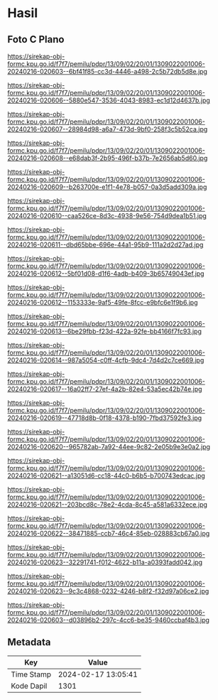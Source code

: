 # Hasil

## Foto C Plano

https://sirekap-obj-formc.kpu.go.id/f7f7/pemilu/pdpr/13/09/02/20/01/1309022001006-20240216-020603--6bf41f85-cc3d-4446-a498-2c5b72db5d8e.jpg

https://sirekap-obj-formc.kpu.go.id/f7f7/pemilu/pdpr/13/09/02/20/01/1309022001006-20240216-020606--5880e547-3536-4043-8983-ec1d12d4637b.jpg

https://sirekap-obj-formc.kpu.go.id/f7f7/pemilu/pdpr/13/09/02/20/01/1309022001006-20240216-020607--28984d98-a6a7-473d-9bf0-258f3c5b52ca.jpg

https://sirekap-obj-formc.kpu.go.id/f7f7/pemilu/pdpr/13/09/02/20/01/1309022001006-20240216-020608--e68dab3f-2b95-496f-b37b-7e2656ab5d60.jpg

https://sirekap-obj-formc.kpu.go.id/f7f7/pemilu/pdpr/13/09/02/20/01/1309022001006-20240216-020609--b263700e-e1f1-4e78-b057-0a3d5add309a.jpg

https://sirekap-obj-formc.kpu.go.id/f7f7/pemilu/pdpr/13/09/02/20/01/1309022001006-20240216-020610--caa526ce-8d3c-4938-9e56-754d9dea1b51.jpg

https://sirekap-obj-formc.kpu.go.id/f7f7/pemilu/pdpr/13/09/02/20/01/1309022001006-20240216-020611--dbd65bbe-696e-44a1-95b9-111a2d2d27ad.jpg

https://sirekap-obj-formc.kpu.go.id/f7f7/pemilu/pdpr/13/09/02/20/01/1309022001006-20240216-020612--5bf01d08-d1f6-4adb-b409-3b65749043ef.jpg

https://sirekap-obj-formc.kpu.go.id/f7f7/pemilu/pdpr/13/09/02/20/01/1309022001006-20240216-020612--1153333e-9af5-49fe-8fcc-e9bfc6e1f9b6.jpg

https://sirekap-obj-formc.kpu.go.id/f7f7/pemilu/pdpr/13/09/02/20/01/1309022001006-20240216-020613--6be29fbb-f23d-422a-92fe-bb4166f7fc93.jpg

https://sirekap-obj-formc.kpu.go.id/f7f7/pemilu/pdpr/13/09/02/20/01/1309022001006-20240216-020614--987a5054-c0ff-4cfb-9dc4-7d4d2c7ce669.jpg

https://sirekap-obj-formc.kpu.go.id/f7f7/pemilu/pdpr/13/09/02/20/01/1309022001006-20240216-020617--16a02ff7-27ef-4a2b-82e4-53a5ec42b74e.jpg

https://sirekap-obj-formc.kpu.go.id/f7f7/pemilu/pdpr/13/09/02/20/01/1309022001006-20240216-020619--47718d8b-0f18-4378-b190-7fbd37592fe3.jpg

https://sirekap-obj-formc.kpu.go.id/f7f7/pemilu/pdpr/13/09/02/20/01/1309022001006-20240216-020620--965782ab-7a92-44ee-9c82-2e05b9e3e0a2.jpg

https://sirekap-obj-formc.kpu.go.id/f7f7/pemilu/pdpr/13/09/02/20/01/1309022001006-20240216-020621--a13051d6-cc18-44c0-b6b5-b700743edcac.jpg

https://sirekap-obj-formc.kpu.go.id/f7f7/pemilu/pdpr/13/09/02/20/01/1309022001006-20240216-020621--203bcd8c-78e2-4cda-8c45-a581a6332ece.jpg

https://sirekap-obj-formc.kpu.go.id/f7f7/pemilu/pdpr/13/09/02/20/01/1309022001006-20240216-020622--38471885-ccb7-46c4-85eb-028883cb67a0.jpg

https://sirekap-obj-formc.kpu.go.id/f7f7/pemilu/pdpr/13/09/02/20/01/1309022001006-20240216-020623--32291741-f012-4622-b11a-a0393fadd042.jpg

https://sirekap-obj-formc.kpu.go.id/f7f7/pemilu/pdpr/13/09/02/20/01/1309022001006-20240216-020623--9c3c4868-0232-4246-b8f2-f32d97a06ce2.jpg

https://sirekap-obj-formc.kpu.go.id/f7f7/pemilu/pdpr/13/09/02/20/01/1309022001006-20240216-020603--d03896b2-297c-4cc6-be35-9460ccbaf4b3.jpg


## Metadata

| Key        | Value               |
| ---------- | ------------------- |
| Time Stamp | 2024-02-17 13:05:41 |
| Kode Dapil | 1301                |



